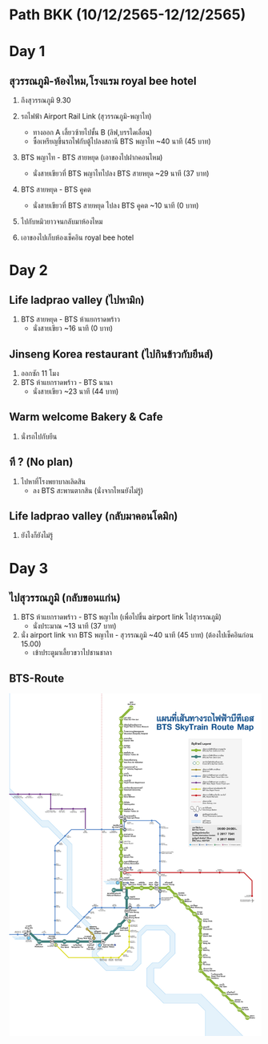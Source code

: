 # Path BKK (10/12/2565-12/12/2565)

# Day 1

## สุวรรณภูมิ-ห้องไหม,โรงแรม royal bee hotel

1. ถึงสุวรรณภูมิ 9.30

2. รถไฟฟ้า Airport Rail Link (สุวรรณภูมิ-พญาไท)
   - ทางออก A เลี้ยวซ้ายไปชั้น B (ลิฟ,บรรไดเลื่อน)
   - ซื้อเหรียญขึ้นรถไฟกับตู้ไปลงสถานี BTS พญาไท ~40 นาที (45 บาท)
3. BTS พญาไท - BTS สายหยุด (เอาของไปฝากคอนไหม)
   - นั่งสายเขียวที่ BTS พญาไทไปลง BTS สายหยุด ~29 นาที (37 บาท)
4. BTS สายหยุด - BTS คูคต
   - นั่งสายเขียวที่ BTS สายหยุด ไปลง BTS คูคต ~10 นาที (0 บาท)
5. ไปกับหมิวยาวจนกลับมาห้องไหม
6. เอาของไปเก็บห้องเช็คอิน royal bee hotel

# Day 2

## Life ladprao valley (ไปหามิก)

1. BTS สายหยุด - BTS ห้าแยกราดพร้าว
   - นั่งสายเขียว ~16 นาที (0 บาท)

## Jinseng Korea restaurant (ไปกินข้าวกับยีนส์)

1. ออกซัก 11 โมง
2. BTS ห้าแยกราดพร้าว - BTS นานา
   - นั่งสายเขียว ~23 นาที (44 บาท)

## Warm welcome Bakery & Cafe

1. นั่งรถไปกับยีน

## ที ? (No plan)

1. ไปหาที่โรงพยาบาลเลิดสิน
   - ลง BTS สะพานตากสิน (นั่งจากไหนยังไม่รู้)

## Life ladprao valley (กลับมาคอนโดมิก)

1. ยังไงก็ยังไม่รู้

# Day 3

## ไปสุวรรณภูมิ (กลับขอนแก่น)

1. BTS ห้าแยกราดพร้าว - BTS พญาไท (เพื่อไปขึ้น airport link ไปสุวรรณภูมิ)
   - นั่งประมาณ ~13 นาที (37 บาท)
2. นั่ง airport link จาก BTS พญาไท - สุวรรณภูมิ ~40 นาที (45 บาท) (ต้องไปเช็คอินก่อน 15.00)
   - เข้าประตูมาเลี้ยวขวาไปชานชาลา

## BTS-Route

![bts-route](/images/bts-route.jpg)
